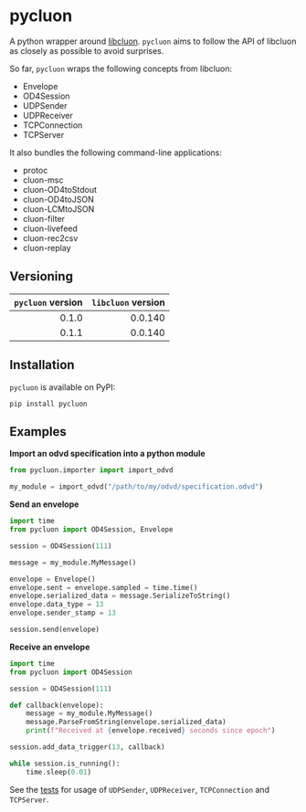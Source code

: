 # pycluon

A python wrapper around [libcluon](https://github.com/chrberger/libcluon). `pycluon` aims to follow the API of libcluon as closely as possible to avoid surprises.

So far, `pycluon` wraps the following concepts from libcluon:
* Envelope
* OD4Session
* UDPSender
* UDPReceiver
* TCPConnection
* TCPServer

It also bundles the following command-line applications:
* protoc
* cluon-msc
* cluon-OD4toStdout
* cluon-OD4toJSON
* cluon-LCMtoJSON
* cluon-filter
* cluon-livefeed
* cluon-rec2csv
* cluon-replay

## Versioning

| `pycluon` version | `libcluon` version |
|------------------:|-------------------:|
|             0.1.0 |            0.0.140 |
|             0.1.1 |            0.0.140 |

## Installation

`pycluon` is available on PyPI:

```
pip install pycluon
```

## Examples

**Import an odvd specification into a python module**
```python
from pycluon.importer import import_odvd

my_module = import_odvd("/path/to/my/odvd/specification.odvd")
```

**Send an envelope**
```python
import time
from pycluon import OD4Session, Envelope

session = OD4Session(111)

message = my_module.MyMessage()

envelope = Envelope()
envelope.sent = envelope.sampled = time.time()
envelope.serialized_data = message.SerializeToString()
envelope.data_type = 13
envelope.sender_stamp = 13

session.send(envelope)
```

**Receive an envelope**
```python
import time
from pycluon import OD4Session

session = OD4Session(111)

def callback(envelope):
    message = my_module.MyMessage()
    message.ParseFromString(envelope.serialized_data)
    print(f"Received at {envelope.received} seconds since epoch")

session.add_data_trigger(13, callback)

while session.is_running():
    time.sleep(0.01)
```

See the [tests](tests/test_libcluon_wrappers.py#L87-L143) for usage of `UDPSender`, `UDPReceiver`, `TCPConnection` and `TCPServer`.